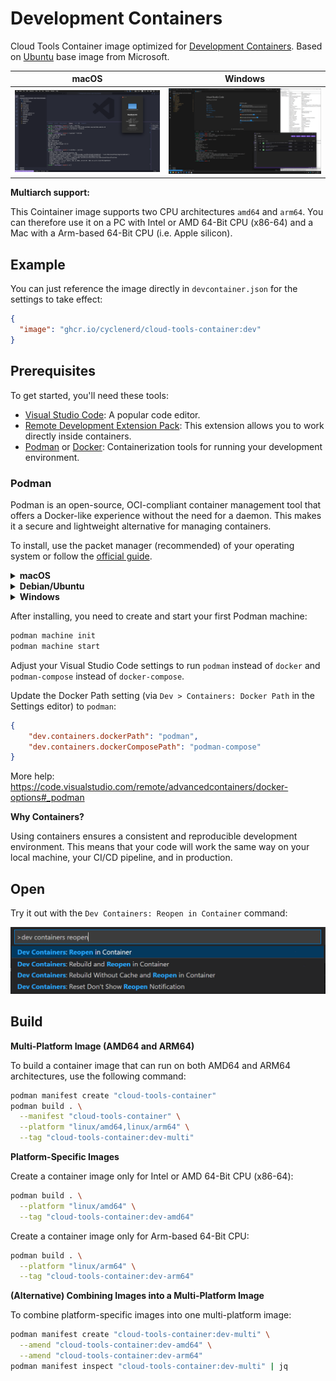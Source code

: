 # Development Containers

Cloud Tools Container image optimized for [Development Containers](https://containers.dev/).
Based on [Ubuntu](https://github.com/devcontainers/images/tree/main/src/base-ubuntu) base image from Microsoft.

| macOS                             | Windows                             |
|-----------------------------------|-------------------------------------|
| ![Screenshot: macOS](./macos.png) | ![Screenshot: Windows](./windows.png) |

**Multiarch support:**

This Cointainer image supports two CPU architectures `amd64` and `arm64`.
You can therefore use it on a PC with Intel or AMD 64-Bit CPU (x86-64)
and a Mac with a Arm-based 64-Bit CPU (i.e. Apple silicon).

## Example

You can just reference the image directly in `devcontainer.json` for the settings to take effect:

```json
{
  "image": "ghcr.io/cyclenerd/cloud-tools-container:dev"
}
```

## Prerequisites

To get started, you'll need these tools:

* [Visual Studio Code](https://code.visualstudio.com/): A popular code editor.
* [Remote Development Extension Pack](https://marketplace.visualstudio.com/items?itemName=ms-vscode-remote.vscode-remote-extensionpack): This extension allows you to work directly inside containers.
* [Podman](https://podman.io/) or [Docker](https://www.docker.com/products/docker-desktop/): Containerization tools for running your development environment.

### Podman

Podman is an open-source, OCI-compliant container management tool that offers a Docker-like experience without the need for a daemon.
This makes it a secure and lightweight alternative for managing containers.

To install, use the packet manager (recommended) of your operating system or follow the [official guide](https://podman.io/).

<details>
<summary><b>macOS</b></summary>

Run the following commands:

```bash
brew install podman
brew install --cask podman-desktop
```
</details>

<details>
<summary><b>Debian/Ubuntu</b></summary>

Run the following commands:

```bash
sudo apt install podman
```
</details>

<details>
<summary><b>Windows</b></summary>

Open `PowerShell` or Windows Command Prompt in administrator mode by right-clicking and selecting "Run as administrator",
enter the `wsl --install` command, then restart your machine.

```powershell
wsl --install
```

Follow the [Podman for Windows Guide](https://github.com/containers/podman/blob/main/docs/tutorials/podman-for-windows.md) to install Podman CLI.

</details>

After installing, you need to create and start your first Podman machine:

```bash
podman machine init
podman machine start
```

Adjust your Visual Studio Code settings to run `podman` instead of `docker` and `podman-compose` instead of `docker-compose`.

Update the Docker Path setting (via `Dev > Containers: Docker Path` in the Settings editor) to `podman`:

```json
{
    "dev.containers.dockerPath": "podman",
    "dev.containers.dockerComposePath": "podman-compose"
}
```

More help: <https://code.visualstudio.com/remote/advancedcontainers/docker-options#_podman>

**Why Containers?**

Using containers ensures a consistent and reproducible development environment. This means that your code will work the same way on your local machine, your CI/CD pipeline, and in production.

## Open

Try it out with the `Dev Containers: Reopen in Container` command:

![Screenshot: VS Code Dev Cointainer](./dev-containers-reopen.png)

## Build

**Multi-Platform Image (AMD64 and ARM64)**

To build a container image that can run on both AMD64 and ARM64 architectures, use the following command:

```bash
podman manifest create "cloud-tools-container"
podman build . \
  --manifest "cloud-tools-container" \
  --platform "linux/amd64,linux/arm64" \
  --tag "cloud-tools-container:dev-multi"
```

**Platform-Specific Images**

Create a container image only for Intel or AMD 64-Bit CPU (x86-64):

```bash
podman build . \
  --platform "linux/amd64" \
  --tag "cloud-tools-container:dev-amd64"
```

Create a container image only for Arm-based 64-Bit CPU:

```bash
podman build . \
  --platform "linux/arm64" \
  --tag "cloud-tools-container:dev-arm64"
```

**(Alternative) Combining Images into a Multi-Platform Image**

To combine platform-specific images into one multi-platform image:

```bash
podman manifest create "cloud-tools-container:dev-multi" \
  --amend "cloud-tools-container:dev-amd64" \
  --amend "cloud-tools-container:dev-arm64"
podman manifest inspect "cloud-tools-container:dev-multi" | jq
```
